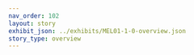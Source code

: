 ```yaml
---
nav_order: 102
layout: story
exhibit_json: ../exhibits/MEL01-1-0-overview.json
story_type: overview
---
```

